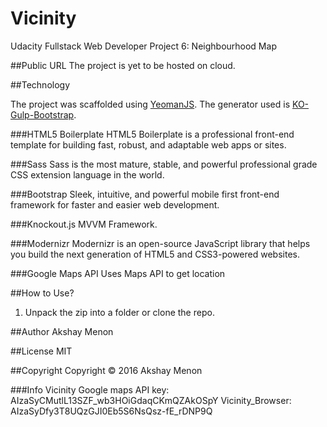 # Vicinity
Udacity Fullstack Web Developer Project 6: Neighbourhood Map

##Public URL
The project is yet to be hosted on cloud.

##Technology

The project was scaffolded using [YeomanJS](http://yeoman.io).
The generator used is [KO-Gulp-Bootstrap](https://github.com/jtemplet/generator-knockout-gulp-bootstrap).

###HTML5 Boilerplate
HTML5 Boilerplate is a professional front-end template for building fast, robust, and adaptable web apps or sites.

###Sass
Sass is the most mature, stable, and powerful professional grade CSS extension language in the world.

###Bootstrap
Sleek, intuitive, and powerful mobile first front-end framework for faster and easier web development.

###Knockout.js
MVVM Framework.

###Modernizr
Modernizr is an open-source JavaScript library that helps you build the next generation of HTML5 and CSS3-powered websites.

###Google Maps API
Uses Maps API to get location

##How to Use?
1. Unpack the zip into a folder or clone the repo.

##Author
Akshay Menon

##License
MIT

##Copyright
Copyright &copy; 2016 Akshay Menon

###Info
Vicinity Google maps API key: AIzaSyCMutlL13SZF_wb3HOiGdaqCKmQZAkOSpY
Vicinity_Browser: AIzaSyDfy3T8UQzGJI0Eb5S6NsQsz-fE_rDNP9Q

